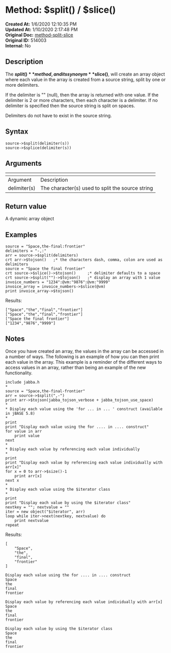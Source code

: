 # Method: $split() / $slice()

**Created At:** 1/6/2020 12:10:35 PM  
**Updated At:** 1/10/2020 2:17:48 PM  
**Original Doc:** [method-split-slice](https://docs.jbase.com/42948-dynamic-objects/method-split-slice)  
**Original ID:** 514003  
**Internal:** No  


## Description

The **$split()** method, and its synonym **$slice()**, will create an array object where each value in the array is created from a source string, split by one or more delimiters.

If the delimiter is "" (null), then the array is returned with one value. If the delimiter is 2 or more characters, then each character is a delimiter. If no delimiter is specified then the source string is split on spaces.

Delimiters do not have to exist in the source string.

## Syntax

```
source->$split(delimiter(s))
source->$splice(delimiter(s)) 
```



## Arguments




| <!----> | <!----> |
| --- | --- |
| Argument<br> | Description<br> |
| delimiter(s)<br> | The character(s) used to split the source string<br> |


## Return value

A dynamic array object



## Examples

```
source = "Space,the-final:frontier"
delimiters = "-,:"
arr = source->$split(delimiters)
crt arr->$tojson()   ;* the characters dash, comma, colon are used as delimiters
source = "Space the final frontier"
crt source->$slice()->$tojson()     ;* delimiter defaults to a space
crt source->$split("")->$tojson()   ;* display an array with 1 value
invoice_numbers = "1234":@vm:"9876":@vm:"9999"
invoice_array = invoice_numbers->$slice(@vm)
print invoice_array->$tojson()
```



Results:

```
["Space","the","final","frontier"]
["Space","the","final","frontier"]
["Space the final frontier"]
["1234","9876","9999"]
```



## Notes

Once you have created an array, the values in the array can be accessed in a number of ways. The following is an example of how you can then print each value in the array. This example is a reminder of the different ways to access values in an array, rather than being an example of the new functionality.

```
include jabba.h
*
source = "Space,the-final-frontier"
arr = source->$split(",-")
print arr->$tojson(jabba_tojson_verbose + jabba_tojson_use_space)
*
* Display each value using the 'for ... in ... ' construct (available in jBASE 5.8)
*
print
print "Display each value using the for .... in .... construct"
for value in arr
    print value
next
*
* Display each value by referencing each value individually
*
print
print "Display each value by referencing each value individually with arr[x]"
for x = 0 to arr->$size()-1
    print arr[x]
next x
*
* Display each value using the $iterator class
*
print
print "Display each value by using the $iterator class"
nextkey = ""; nextvalue = ""
iter = new object("$iterator", arr)
loop while iter->next(nextkey, nextvalue) do
    print nextvalue
repeat
```

Results:

```
[
    "Space",
    "the",
    "final",
    "frontier"
]

Display each value using the for .... in .... construct
Space
the
final
frontier

Display each value by referencing each value individually with arr[x]
Space
the
final
frontier

Display each value by using the $iterator class
Space
the
final
frontier
```


